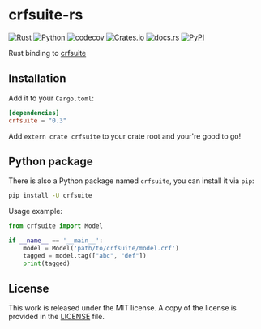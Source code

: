 # crfsuite-rs

[![Rust](https://github.com/bosondata/crfsuite-rs/workflows/Rust/badge.svg)](https://github.com/bosondata/crfsuite-rs/actions?query=workflow%3ARust)
[![Python](https://github.com/bosondata/crfsuite-rs/workflows/Python/badge.svg)](https://github.com/bosondata/crfsuite-rs/actions?query=workflow%3APython)
[![codecov](https://codecov.io/gh/bosondata/crfsuite-rs/branch/master/graph/badge.svg)](https://codecov.io/gh/bosondata/crfsuite-rs)
[![Crates.io](https://img.shields.io/crates/v/crfsuite.svg)](https://crates.io/crates/crfsuite)
[![docs.rs](https://docs.rs/crfsuite/badge.svg)](https://docs.rs/crfsuite/)
[![PyPI](https://img.shields.io/pypi/v/crfsuite)](https://pypi.org/project/crfsuite)

Rust binding to [crfsuite](https://github.com/chokkan/crfsuite)

## Installation

Add it to your ``Cargo.toml``:

```toml
[dependencies]
crfsuite = "0.3"
```

Add ``extern crate crfsuite`` to your crate root and your're good to go!

## Python package

There is also a Python package named `crfsuite`, you can install it via `pip`:

```bash
pip install -U crfsuite
```

Usage example:

```python
from crfsuite import Model

if __name__ == '__main__':
    model = Model('path/to/crfsuite/model.crf')
    tagged = model.tag(["abc", "def"])
    print(tagged)
```

## License

This work is released under the MIT license. A copy of the license is provided in the [LICENSE](./LICENSE) file.

